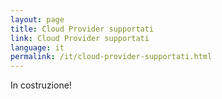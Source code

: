 ```yaml
---
layout: page
title: Cloud Provider supportati
link: Cloud Provider supportati
language: it
permalink: /it/cloud-provider-supportati.html
---
```


In costruzione!
